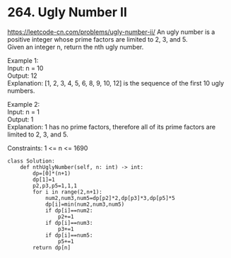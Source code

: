 # 264. Ugly Number II
https://leetcode-cn.com/problems/ugly-number-ii/
An ugly number is a positive integer whose prime factors are limited to 2, 3, and 5.  
Given an integer n, return the nth ugly number.  

Example 1:  
Input: n = 10  
Output: 12  
Explanation: [1, 2, 3, 4, 5, 6, 8, 9, 10, 12] is the sequence of the first 10 ugly numbers.  

Example 2:  
Input: n = 1  
Output: 1  
Explanation: 1 has no prime factors, therefore all of its prime factors are limited to 2, 3, and 5.  

Constraints:
1 <= n <= 1690

``` python3
class Solution:
    def nthUglyNumber(self, n: int) -> int:
        dp=[0]*(n+1)
        dp[1]=1
        p2,p3,p5=1,1,1
        for i in range(2,n+1):
            num2,num3,num5=dp[p2]*2,dp[p3]*3,dp[p5]*5
            dp[i]=min(num2,num3,num5)
            if dp[i]==num2:
                p2+=1
            if dp[i]==num3:
                p3+=1
            if dp[i]==num5:
                p5+=1
        return dp[n]
```
